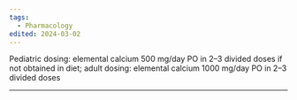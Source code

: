 ```yaml
---
tags:
  - Pharmacology
edited: 2024-03-02
---
```

Pediatric dosing: elemental calcium 500 mg/day PO in 2–3 divided doses if not obtained in diet; 
adult dosing: elemental calcium 1000 mg/day PO in 2–3 divided doses

---
